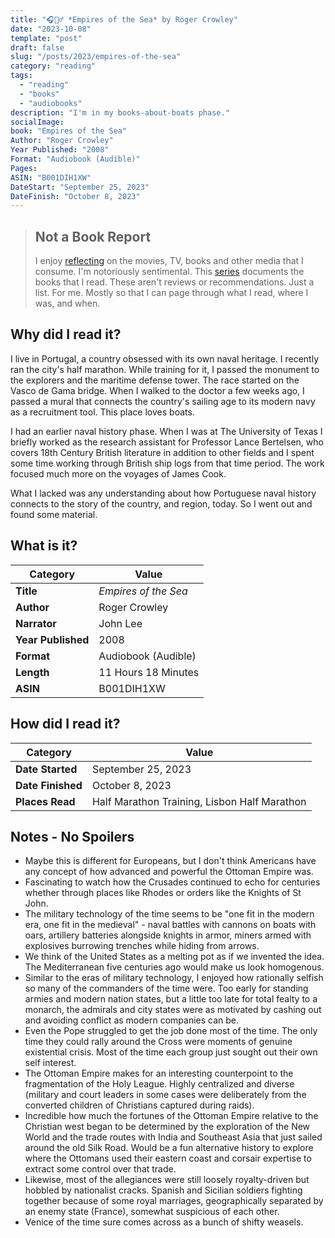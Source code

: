 ```yaml
---
title: "🎧🚣‍♂️ *Empires of the Sea* by Roger Crowley"
date: "2023-10-08"
template: "post"
draft: false
slug: "/posts/2023/empires-of-the-sea"
category: "reading"
tags:
  - "reading"
  - "books"
  - "audiobooks"
description: "I'm in my books-about-boats phase."
socialImage:
book: "Empires of the Sea"
Author: "Roger Crowley"
Year Published: "2008"
Format: "Audiobook (Audible)"
Pages:
ASIN: "B001DIH1XW"
DateStart: "September 25, 2023"
DateFinish: "October 8, 2023"
---
```


> ## Not a Book Report
> I enjoy [reflecting](https://blog.samrhea.com/posts/2019/analyze-media-habits) on the movies, TV, books and other media that I consume. I'm notoriously sentimental. This [series](https://blog.samrhea.com/category/walkthrough) documents the books that I read. These aren't reviews or recommendations. Just a list. For me. Mostly so that I can page through what I read, where I was, and when.

## Why did I read it?
I live in Portugal, a country obsessed with its own naval heritage. I recently ran the city's half marathon. While training for it, I passed the monument to the explorers and the maritime defense tower. The race started on the Vasco de Gama bridge. When I walked to the doctor a few weeks ago, I passed a mural that connects the country's sailing age to its modern navy as a recruitment tool. This place loves boats.

I had an earlier naval history phase. When I was at The University of Texas I briefly worked as the research assistant for Professor Lance Bertelsen, who covers 18th Century British literature in addition to other fields and I spent some time working through British ship logs from that time period. The work focused much more on the voyages of James Cook.

What I lacked was any understanding about how Portuguese naval history connects to the story of the country, and region, today. So I went out and found some material.

## What is it?
|Category|Value|
|---|---|
|**Title**|*Empires of the Sea*|
|**Author**|Roger Crowley|
|**Narrator**|John Lee|
|**Year Published**|2008|
|**Format**|Audiobook (Audible)|
|**Length**|11 Hours 18 Minutes|
|**ASIN**|B001DIH1XW|

## How did I read it?
|Category|Value|
|---|---|
|**Date Started**|September 25, 2023|
|**Date Finished**|October 8, 2023|
|**Places Read**|Half Marathon Training, Lisbon Half Marathon|

## Notes - No Spoilers
* Maybe this is different for Europeans, but I don't think Americans have any concept of how advanced and powerful the Ottoman Empire was.
* Fascinating to watch how the Crusades continued to echo for centuries whether through places like Rhodes or orders like the Knights of St John.
* The military technology of the time seems to be "one fit in the modern era, one fit in the medieval" - naval battles with cannons on boats with oars, artillery batteries alongside knights in armor, miners armed with explosives burrowing trenches while hiding from arrows.
* We think of the United States as a melting pot as if we invented the idea. The Mediterranean five centuries ago would make us look homogenous.
* Similar to the eras of military technology, I enjoyed how rationally selfish so many of the commanders of the time were. Too early for standing armies and modern nation states, but a little too late for total fealty to a monarch, the admirals and city states were as motivated by cashing out and avoiding conflict as modern companies can be.
* Even the Pope struggled to get the job done most of the time. The only time they could rally around the Cross were moments of genuine existential crisis. Most of the time each group just sought out their own self interest.
* The Ottoman Empire makes for an interesting counterpoint to the fragmentation of the Holy League. Highly centralized and diverse (military and court leaders in some cases were deliberately from the converted children of Christians captured during raids).
* Incredible how much the fortunes of the Ottoman Empire relative to the Christian west began to be determined by the exploration of the New World and the trade routes with India and Southeast Asia that just sailed around the old Silk Road. Would be a fun alternative history to explore where the Ottomans used their eastern coast and corsair expertise to extract some control over that trade.
* Likewise, most of the allegiances were still loosely royalty-driven but hobbled by nationalist cracks. Spanish and Sicilian soldiers fighting together because of some royal marriages, geographically separated by an enemy state (France), somewhat suspicious of each other.
* Venice of the time sure comes across as a bunch of shifty weasels.